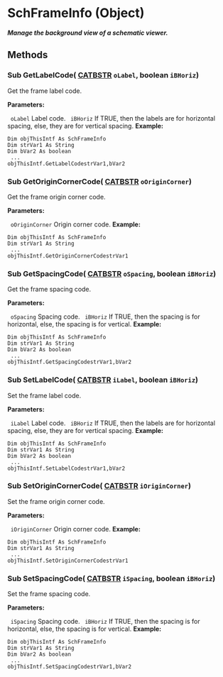 # SchFrameInfo (Object)

**_Manage the background view of a schematic viewer._**

## Methods

### Sub **GetLabelCode**( [CATBSTR](../System/typedef_CATBSTR_8129.md)  `oLabel`,  boolean  `iBHoriz`)

Get the frame label code.

**Parameters:**

` oLabel`      Label code.
` iBHoriz`      If TRUE, then the labels are for horizontal spacing, else, they are for vertical spacing.
**Example:**

```VBScript
Dim objThisIntf As SchFrameInfo
Dim strVar1 As String
Dim bVar2 As boolean
 ...
objThisIntf.GetLabelCodestrVar1,bVar2

```

### Sub **GetOriginCornerCode**( [CATBSTR](../System/typedef_CATBSTR_8129.md)  `oOriginCorner`)

Get the frame origin corner code.

**Parameters:**

` oOriginCorner`      Origin corner code.
**Example:**

```VBScript
Dim objThisIntf As SchFrameInfo
Dim strVar1 As String
 ...
objThisIntf.GetOriginCornerCodestrVar1

```

### Sub **GetSpacingCode**( [CATBSTR](../System/typedef_CATBSTR_8129.md)  `oSpacing`,  boolean  `iBHoriz`)

Get the frame spacing code.

**Parameters:**

` oSpacing`      Spacing code.
` iBHoriz`      If TRUE, then the spacing is for horizontal, else, the spacing is for vertical.
**Example:**

```VBScript
Dim objThisIntf As SchFrameInfo
Dim strVar1 As String
Dim bVar2 As boolean
 ...
objThisIntf.GetSpacingCodestrVar1,bVar2

```

### Sub **SetLabelCode**( [CATBSTR](../System/typedef_CATBSTR_8129.md)  `iLabel`,  boolean  `iBHoriz`)

Set the frame label code.

**Parameters:**

` iLabel`      Label code.
` iBHoriz`      If TRUE, then the labels are for horizontal spacing, else, they are for vertical spacing.
**Example:**

```VBScript
Dim objThisIntf As SchFrameInfo
Dim strVar1 As String
Dim bVar2 As boolean
 ...
objThisIntf.SetLabelCodestrVar1,bVar2

```

### Sub **SetOriginCornerCode**( [CATBSTR](../System/typedef_CATBSTR_8129.md)  `iOriginCorner`)

Set the frame origin corner code.

**Parameters:**

` iOriginCorner`      Origin corner code.
**Example:**

```VBScript
Dim objThisIntf As SchFrameInfo
Dim strVar1 As String
 ...
objThisIntf.SetOriginCornerCodestrVar1

```

### Sub **SetSpacingCode**( [CATBSTR](../System/typedef_CATBSTR_8129.md)  `iSpacing`,  boolean  `iBHoriz`)

Set the frame spacing code.

**Parameters:**

` iSpacing`      Spacing code.
` iBHoriz`      If TRUE, then the spacing is for horizontal, else, the spacing is for vertical.
**Example:**

```VBScript
Dim objThisIntf As SchFrameInfo
Dim strVar1 As String
Dim bVar2 As boolean
 ...
objThisIntf.SetSpacingCodestrVar1,bVar2

```